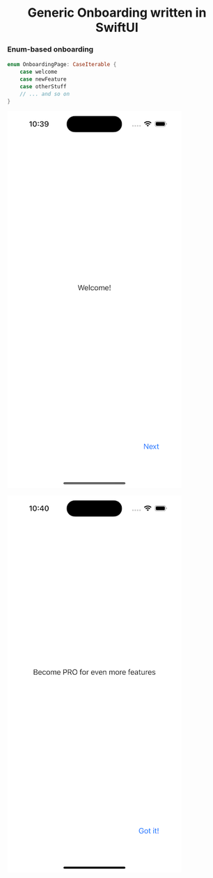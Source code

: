 <h1 align="center">
    Generic Onboarding written in SwiftUI
</h1>

### Enum-based onboarding

```swift
enum OnboardingPage: CaseIterable {
    case welcome
    case newFeature
    case otherStuff
    // ... and so on
}
```

![](screenshot_1.png)

![](screenshot_2.png)